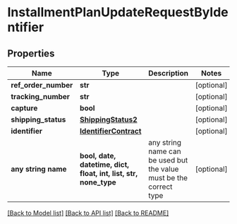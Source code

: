# InstallmentPlanUpdateRequestByIdentifier


## Properties
Name | Type | Description | Notes
------------ | ------------- | ------------- | -------------
**ref_order_number** | **str** |  | [optional] 
**tracking_number** | **str** |  | [optional] 
**capture** | **bool** |  | [optional] 
**shipping_status** | [**ShippingStatus2**](ShippingStatus2.md) |  | [optional] 
**identifier** | [**IdentifierContract**](IdentifierContract.md) |  | [optional] 
**any string name** | **bool, date, datetime, dict, float, int, list, str, none_type** | any string name can be used but the value must be the correct type | [optional]

[[Back to Model list]](../README.md#documentation-for-models) [[Back to API list]](../README.md#documentation-for-api-endpoints) [[Back to README]](../README.md)


